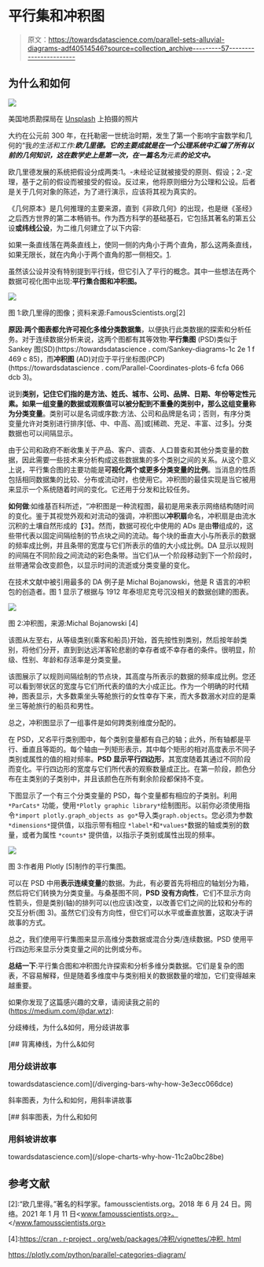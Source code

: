 # 平行集和冲积图

> 原文：<https://towardsdatascience.com/parallel-sets-alluvial-diagrams-adf40514546?source=collection_archive---------57----------------------->

## 为什么和如何

![](img/26cc8f9671c71dddaad3dbaef83acf63.png)

美国地质勘探局在 [Unsplash](https://unsplash.com/s/photos/alluvial?utm_source=unsplash&utm_medium=referral&utm_content=creditCopyText) 上拍摄的照片

大约在公元前 300 年，在托勒密一世统治时期，发生了第一个影响宇宙数学和几何的“我*的生活和工作:**欧几里德。它的主要成就是在一个公理系统中汇编了所有以前的几何知识，这在数学史上是第一次，在一篇名为**元素**的论文中。***

欧几里德发展的系统把假设分成两类:1。-未经论证就被接受的原则、假设；2.-定理，基于之前的假设而被接受的假设。反过来，他将原则细分为公理和公设。后者是关于几何对象的陈述，为了进行演示，应该将其视为真实的。

《几何原本》是几何推理的主要来源，直到《非欧几何》的出现，也是继《圣经》之后西方世界的第二本畅销书。作为西方科学的基础基石，它包括其著名的第五公设**或纬线公设**，为二维几何建立了以下内容:

如果一条直线落在两条直线上，使同一侧的内角小于两个直角，那么这两条直线，如果无限长，就在内角小于两个直角的那一侧相交。[1].

虽然该公设并没有特别提到平行线，但它引入了平行的概念。其中一些想法在两个数据可视化图中出现:**平行集合图和冲积图。**

![](img/6c2b61cf50623bca2b35b534c4ddc9d6.png)

图 1:欧几里得的图像；资料来源:FamousScientists.org[2]

**原因:**两个图表都允许可视化**多维分类数据集**，以便执行此类数据的探索和分析任务。对于连续数据分析来说，这两个图都有其等效物:**平行集图** (PSD)类似于 Sankey 图(SD)(https://towardsdatascience . com/Sankey-diagrams-1c 2e 1 f 469 c 85)，而**冲积图** (AD)对应于平行坐标图(PCP)(https://towardsdatascience . com/Parallel-Coordinates-plots-6 fcfa 066 dcb 3)。

说到**类别，**记住它们指的是方法、姓氏、城市、公司、品牌、日期、年份等定性元素。如果一组变量的数据或观察值可以被分配到不重叠的类别中，那么这组变量称为**分类变量**。类别可以是名词或序数:方法、公司和品牌是名词；否则，有序分类变量允许对类别进行排序[低、中、中高、高]或[稀疏、充足、丰富、过多]。分类数据也可以间隔显示。

由于公司和政府不断收集关于产品、客户、调查、人口普查和其他分类变量的数据，因此需要一些技术来分析构成这些数据集的多个类别之间的关系。从这个意义上说，平行集合图的主要功能是**可视化两个或更多分类变量的比例**。当消息的性质包括相同数据集的比较、分布或流动时，也使用它。冲积图的最佳实现是当它被用来显示一个系统随着时间的变化。它还用于分发和比较任务。

**如何做**:如维基百科所述，“冲积图是一种流程图，最初是用来表示网络结构随时间的变化。鉴于其视觉外观和对流动的强调，冲积图以**冲积扇**命名，冲积扇是由流水沉积的土壤自然形成的【3】。然而，数据可视化中使用的 ADs 是由**带**组成的，这些带代表以固定间隔绘制的节点块之间的流动。每个块的垂直大小与所表示的数据的频率成比例，并且条带的宽度与它们所表示的值的大小成比例。DA 显示以规则的间隔在不同阶段之间流动的彩色条带。当它们从一个阶段移动到下一个阶段时，丝带通常会改变颜色，以显示时间的流逝或分类变量的变化。

在技术文献中被引用最多的 DA 例子是 Michal Bojanowski，他是 R 语言的冲积包的创造者。图 1 显示了根据与 1912 年泰坦尼克号沉没相关的数据创建的图表。

![](img/1ec4dcc32b433ac554eedd9cd31033ba.png)

图 2:冲积图，来源:Michal Bojanowski [4]

该图从左至右，从等级类别(乘客和船员)开始，首先按性别类别，然后按年龄类别，将他们分开，直到到达远洋客轮悲剧的幸存者或不幸存者的条件。很明显，阶级、性别、年龄和存活率是分类变量。

该图展示了以规则间隔绘制的节点块，其高度与所表示的数据的频率成比例。您还可以看到带状区的宽度与它们所代表的值的大小成正比。作为一个明确的时代精神，图表显示，大多数乘坐头等舱旅行的女性幸存下来，而大多数溺水对应的是乘坐三等舱旅行的船员和男性。

总之，冲积图显示了一组事件是如何跨类别维度分配的。

在 PSD，*又名*平行类别图中，每个类别变量都有自己的轴；此外，所有轴都是平行、垂直且等距的。每个轴由一列矩形表示，其中每个矩形的相对高度表示不同子类别或属性的值的相对频率。**PSD 显示平行四边形**，其宽度随着其通过不同阶段而变化。平行四边形的宽度与它们所代表的观察数量成正比。在第一阶段，颜色分布在主类别的子类别中，并且该颜色在所有剩余阶段都保持不变。

下图显示了一个有三个分类变量的 PSD，每个变量都有相应的子类别。利用`*ParCats*` 功能，使用`*Plotly graphic library*`绘制图形。以前你必须使用指令`*import plotly.graph_objects as go*`导入类`graph.objects`。您必须为参数`*dimensions*`提供值，以指示带有相应 `*label*`和`*values*`数据的轴或类别的数量，或者为属性 `*counts*` 提供值，以指示子类别或属性出现的频率。

![](img/f0fdcf23d3ecf86816f7c11c4dcc070d.png)

图 3:作者用 Plotly [5]制作的平行集图。

可以在 PSD 中用**表示连续变量**的数据。为此，有必要首先将相应的轴划分为箱，然后将它们转换为分类变量。与桑基图不同，**PSD 没有方向性**，它们不显示方向性箭头，但是类别(轴)的排列可以(也应该)改变，以改善它们之间的比较和分布的交互分析(图 3)。虽然它们没有方向性，但它们可以水平或垂直放置，这取决于讲故事的方式。

总之，我们使用平行集图来显示高维分类数据或混合分类/连续数据。PSD 使用平行四边形来显示分类变量之间的比例或分布。

**总结一下**:平行集合图和冲积图允许探索和分析多维分类数据。它们是复杂的图表，不容易解释，但是随着多维度中与类别相关的数据数量的增加，它们变得越来越重要。

如果你发现了这篇感兴趣的文章，请阅读我之前的(https://medium.com/@dar.wtz):

分歧棒线，为什么&如何，用分歧讲故事

[](/diverging-bars-why-how-3e3ecc066dce) [## 背离棒线，为什么&如何

### 用分歧讲故事

towardsdatascience.com](/diverging-bars-why-how-3e3ecc066dce) 

斜率图表，为什么和如何，用斜率讲故事

[](/slope-charts-why-how-11c2a0bc28be) [## 斜率图表，为什么和如何

### 用斜坡讲故事

towardsdatascience.com](/slope-charts-why-how-11c2a0bc28be) 

## **参考文献**

[1]:[https://en.wikipedia.org/wiki/Parallel_postulate](https://en.wikipedia.org/wiki/Parallel_postulate)

[2]:“欧几里得。”著名的科学家。famousscientists.org。2018 年 6 月 24 日。网络。2021 年 1 月 11 日<www.famousscientists.org>。</www.famousscientists.org>

[3]:[https://en.wikipedia.org/wiki/Alluvial_diagram](https://en.wikipedia.org/wiki/Alluvial_diagram)

[4]:[https://cran . r-project . org/web/packages/冲积/vignettes/冲积. html](https://cran.r-project.org/web/packages/alluvial/vignettes/alluvial.html)

https://plotly.com/python/parallel-categories-diagram/